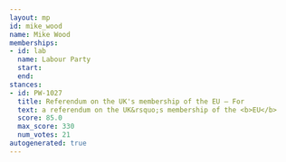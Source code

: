 ```yaml
---
layout: mp
id: mike_wood
name: Mike Wood
memberships:
- id: lab
  name: Labour Party
  start: 
  end: 
stances:
- id: PW-1027
  title: Referendum on the UK's membership of the EU — For
  text: a referendum on the UK&rsquo;s membership of the <b>EU</b>
  score: 85.0
  max_score: 330
  num_votes: 21
autogenerated: true
---
```

